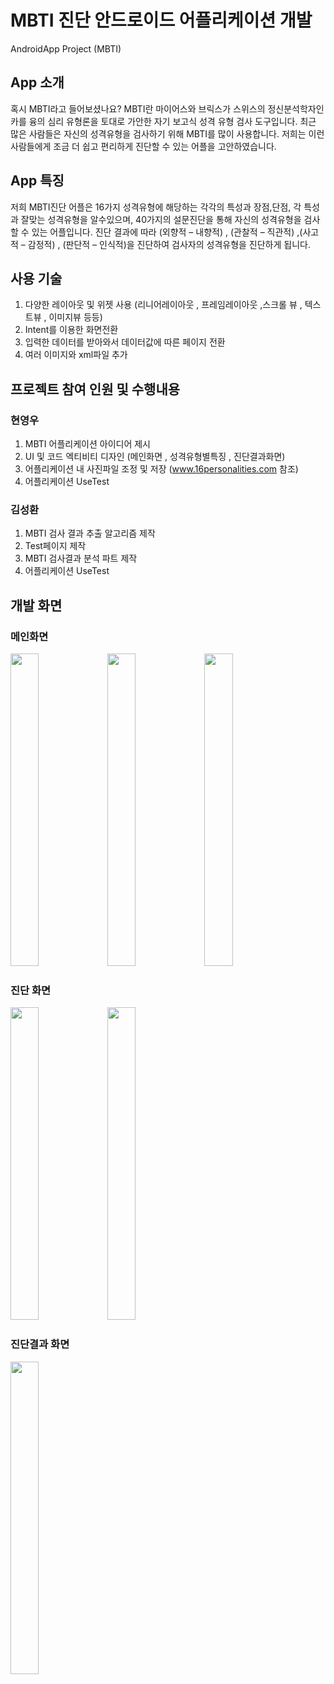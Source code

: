 # MBTI 진단 안드로이드 어플리케이션 개발

AndroidApp Project (MBTI)

## App 소개
혹시 MBTI라고 들어보셨나요? MBTI란 마이어스와 브릭스가 스위스의 정신분석학자인 카를 융의 심리 유형론을 토대로 가안한 자기 보고식 성격 유형 검사 도구입니다. 최근 많은 사람들은 자신의 성격유형을 검사하기 위해 MBTI를 많이 사용합니다. 저희는 이런 사람들에게 조금 더 쉽고 편리하게 진단할 수 있는 어플을 고안하였습니다.

## App 특징
저희 MBTI진단 어플은 16가지 성격유형에 해당하는 각각의 특성과 장점,단점, 각 특성과 잘맞는 성격유형을 알수있으며, 40가지의 설문진단을 통해 자신의 성격유형을 검사할 수 있는 
어플입니다. 진단 결과에 따라 (외향적 – 내향적) , (관찰적 – 직관적) ,(사고적 – 감정적) , (판단적 – 인식적)을 진단하여 검사자의 성격유형을 진단하게 됩니다.

## 사용 기술
1. 다양한 레이아웃 및 위젯 사용 (리니어레이아웃 , 프레임레이아웃 ,스크롤 뷰 , 텍스트뷰 , 이미지뷰 등등)
2. Intent를 이용한 화면전환
3. 입력한 데이터를 받아와서 데이터값에 따른 페이지 전환
4. 여러 이미지와 xml파일 추가

## 프로젝트 참여 인원 및 수행내용
### 현영우
1. MBTI 어플리케이션 아이디어 제시
2. UI 및 코드 엑티비티 디자인 (메인화면 , 성격유형별특징 , 진단결과화면)
3. 어플리케이션 내 사진파일 조정 및 저장
(www.16personalities.com 참조)
4. 어플리케이션 UseTest

### 김성환
1. MBTI 검사 결과 추출 알고리즘 제작
2. Test페이지 제작
3. MBTI 검사결과 분석 파트 제작
4. 어플리케이션 UseTest

## 개발 화면
<p align="center">
<h3>메인화면</h3>
<img src="https://user-images.githubusercontent.com/65186857/188112643-4df7b311-4056-4933-ba75-0d7abf0ae78c.png" width ="30%" height = "500"/>
<img src="https://user-images.githubusercontent.com/65186857/188112662-27c287c1-dc34-49fa-97b1-edde9505726e.png" width ="30%" height = "500"/>
<img src="https://user-images.githubusercontent.com/65186857/188112689-df762ef5-e52c-4574-a43b-82f30545c2fc.png" width ="30%" height = "500"/>
</p>

<p align="center">
<h3>진단 화면</h3>
<img src="https://user-images.githubusercontent.com/65186857/188112714-58756aca-f21a-45b0-832d-40f9e02e19e2.png" width ="30%" height = "500"/>
<img src="https://user-images.githubusercontent.com/65186857/188112728-b64d9e24-4905-4b7a-9e63-645e595c063b.png" width ="30%" height = "500"/>
</p>

<p align="center">
<h3>진단결과 화면</h3>
<img src="https://user-images.githubusercontent.com/65186857/188112742-f5a8c096-b1e9-495a-a664-92d32e70abf3.png" width ="30%" height = "500"/>
</p>
